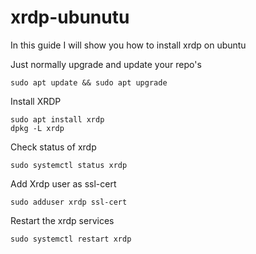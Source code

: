 # xrdp-ubunutu
In this guide I will show you how to install xrdp on ubuntu

Just normally upgrade and update your repo's
```
sudo apt update && sudo apt upgrade
```
Install XRDP
```
sudo apt install xrdp
dpkg -L xrdp
```
Check status of xrdp
```
sudo systemctl status xrdp
```
Add Xrdp user as ssl-cert
```
sudo adduser xrdp ssl-cert
```
Restart the xrdp services
```
sudo systemctl restart xrdp
```